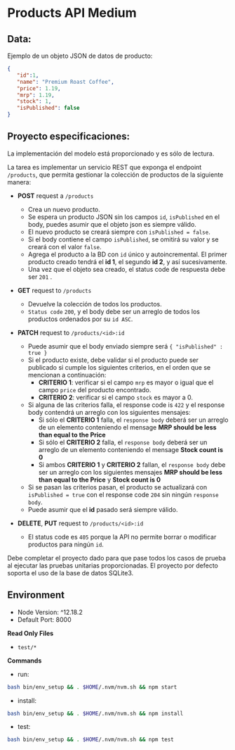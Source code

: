 # Products API Medium

## Data:
Ejemplo de un objeto JSON de datos de producto:
```json
{
   "id":1,
   "name": "Premium Roast Coffee",
   "price": 1.19,
   "mrp": 1.19,
   "stock": 1,
   "isPublished": false
}
```

## Proyecto especificaciones:
La implementación del modelo está proporcionado y es sólo de lectura.

La tarea es implementar un servicio REST que exponga el endpoint `/products`, que permita gestionar la colección de productos de la siguiente manera:

- **POST** request a `/products`
    - Crea un nuevo producto.
    - Se espera un producto JSON sin los campos `id`, `isPublished` en el body, puedes asumir que el objeto json es siempre válido.
    - El nuevo producto se creará siempre con `isPublished = false`.
    - Si el body contiene el campo `isPublished`, se omitirá su valor y se creará con el valor `false`.
    - Agrega el producto a la BD con `id` único y autoincremental. El primer producto creado tendrá el **id 1**, el segundo **id 2**, y así sucesivamente.
    - Una vez que el objeto sea creado, el status code de respuesta debe ser `201`
.
- **GET** request to `/products`
    - Devuelve la colección de todos los productos.
    - `Status code` `200`, y el body debe ser un arreglo de todos los productos ordenados por su `id ASC`.

- **PATCH** request to `/products/<id>:id`
    - Puede asumir que el body enviado siempre será `{ "isPublished" : true }`
    - Si el producto existe, debe validar si el producto puede ser publicado si cumple los siguientes criterios, en el orden que se mencionan a continuación:
        - **CRITERIO 1**: verificar si el campo `mrp`  es mayor o igual que el campo `price` del producto encontrado.
        - **CRITERIO 2**: verificar si el campo `stock` es mayor a 0. 
    - Si alguna de las criterios falla, el response code is `422` y el response body contendrá un arreglo con los siguientes mensajes: 
      - Si sólo el **CRITERIO 1** falla, el `response body` deberá ser un arreglo de un elemento conteniendo el mensage **MRP should be less than equal to the Price**
      - Si sólo el **CRITERIO 2** falla, el `response body` deberá ser un arreglo de un elemento conteniendo el mensage **Stock count is 0** 
      - Si ambos **CRITERIO 1** y **CRITERIO 2** fallan, el `response body` debe ser un arreglo con los siguientes mensajes **MRP should be less than equal to the Price** y **Stock count is 0**
    - Si se pasan las criterios pasan, el producto se actualizará con `isPublished = true` con el response code `204` sin ningún `response body`.
    - Puede asumir que el **id** pasado será siempre válido.

- **DELETE**, **PUT** request to `/products/<id>:id`
    - El status code es `405` porque la API no permite borrar o modificar productos para ningún `id`.

Debe completar el proyecto dado para que pase todos los casos de prueba al ejecutar las pruebas unitarias proporcionadas. El proyecto por defecto soporta el uso de la base de datos SQLite3.

## Environment 
- Node Version: ^12.18.2
- Default Port: 8000

**Read Only Files**
- `test/*`

**Commands**
- run: 
```bash
bash bin/env_setup && . $HOME/.nvm/nvm.sh && npm start
```
- install: 
```bash
bash bin/env_setup && . $HOME/.nvm/nvm.sh && npm install
```
- test: 
```bash
bash bin/env_setup && . $HOME/.nvm/nvm.sh && npm test
```
